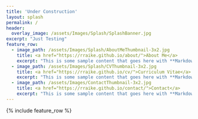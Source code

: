 ```yaml
---
title: 'Under Construction'
layout: splash
permalink: /
header:
  overlay_image: /assets/Images/Splash/SplashBanner.jpg
excerpt: "Just Testing"
feature_row:
  - image_path: /assets/Images/Splash/AboutMeThumbnail-3x2.jpg
    title: <a href="https://rraike.github.io/about/">About Me</a>
    excerpt: "This is some sample content that goes here with **Markdown** formatting."
  - image_path: /assets/Images/Splash/CVThumbnail-3x2.jpg
    title: <a href="https://rraike.github.io/cv/">Curriculum Vitae</a>
    excerpt: "This is some sample content that goes here with **Markdown** formatting."
  - image_path: /assets/Images/ContactThumbnail-3x2.jpg
    title: <a href="https://rraike.github.io/contact/">Contact</a>
    excerpt: "This is some sample content that goes here with **Markdown** formatting."
---
```

{% include feature_row %}
